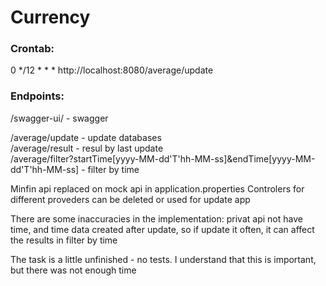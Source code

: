 # Currency

### Crontab:
0 */12 * * * http://localhost:8080/average/update

### Endpoints:

/swagger-ui/ - swagger

/average/update - update databases<br>
/average/result - resul by last update<br>
/average/filter?startTime[yyyy-MM-dd'T'hh-MM-ss]&endTime[yyyy-MM-dd'T'hh-MM-ss] - filter by time

Minfin api replaced on mock api in application.properties
Controlers for different proveders can be deleted or used for update app

There are some inaccuracies in the implementation: privat api not have time, and time data created after update, so if update it often, it can affect the results in filter by time

The task is a little unfinished - no tests. I understand that this is important, but there was not enough time
